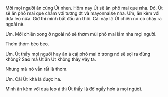 Mời mọi người ăn cùng Út nhen. Hôm nay Út sẽ ăn phô mai que nha. Đó, Út sẽ ăn phô mai que chấm với tương ớt và mayonnaise nha. Ưm, ăn kèm với dưa leo nữa. Giờ thì mình bắt đầu ăn thôi. Cái này là Út chiên nó có chảy ra ngoài nè.

Ưm.
Mới chiên xong ở ngoài nó sẽ thơm mùi phô mai lắm nha mọi người.

Thơm thơm béo béo.


Ưm.
Út thấy mọi người hay ăn á cái phô mai ở trong nó sẽ sợi ra đúng không? Sao mà Út ăn Út không thấy vậy ta.

Nhưng mà nó vẫn rất là thơm.




Ưm.
Cái Út khá là được ha.



Mình ăn kèm với dưa leo á thì Út thấy là đỡ ngấy hơn á mọi người.